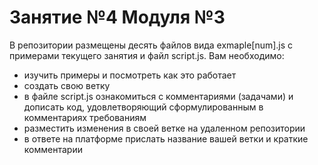 # Занятие №4 Модуля №3
В репозитории размещены десять файлов вида exmaple[num].js с примерами текущего занятия и файл script.js.
Вам необходимо:
<ul>
<li>изучить примеры и посмотреть как это работает</li>
<li>создать свою ветку</li>
<li>в файле script.js ознакомиться с комментариями (задачами) и дописать код, удовлетворяющий сформулированным в комментариях требованиям</li>
<li>разместить изменения в своей ветке на удаленном репозитории</li>
<li>в ответе на платформе прислать название вашей ветки и краткие комментарии</li>
</ul>
